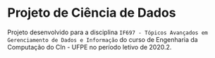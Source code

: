 # Projeto de Ciência de Dados

Projeto desenvolvido para a disciplina `IF697 - Tópicos Avançados em Gerenciamento de Dados e Informação` do curso de Engenharia da Computação do CIn - UFPE no período letivo de 2020.2.

